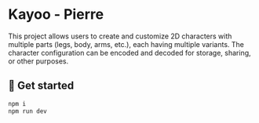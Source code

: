 # Kayoo - Pierre

This project allows users to create and customize 2D characters with multiple parts (legs, body, arms, etc.), each having multiple variants. The character configuration can be encoded and decoded for storage, sharing, or other purposes.

## 🚀 Get started

```bash
npm i
npm run dev
```
